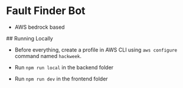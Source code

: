 # Fault Finder Bot

- AWS bedrock based

## Running Locally

- Before everything, create a profile in AWS CLI using `aws configure` command named `hackweek`.

- Run `npm run local` in the backend folder

- Run `npm run dev` in the frontend folder
